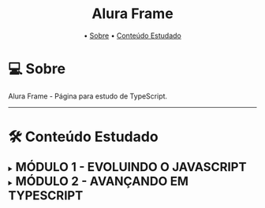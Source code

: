 <h1 align="center">
    Alura Frame
</h1>

<p align="center">
 • <a href="#-about">Sobre</a> 
 • <a href="#-tech-stack">Conteúdo Estudado</a>  
</p>

# 💻 Sobre

Alura Frame - Página para estudo de TypeScript.

---

# 🛠 Conteúdo Estudado

<details>

<summary><b><font size="+2">MÓDULO 1 - EVOLUINDO O JAVASCRIPT</font></b></summary>

## TÓPICO 1: Básico do TS

 - **Diferenças do JS para TS**
 
Uma das principais diferenças é que o TS é tipado, ou seja, você precisa definir o tipo de cada variável, função, etc. E isso é muito bom, pois o TS vai te ajudar a evitar erros de digitação, por exemplo, e também vai te ajudar a entender melhor o que cada coisa faz.
<br/><br/>

## TÓPICO 2: Configuração do TS

 - **Instalação do TS**

Para instalar o TS, precisa-se ter o NodeJS instalado na máquina. Depois, basta rodar o comando npm install -g typescript.

 - **Configuração do TS**

Para configurar o TS, precisa-se criar um arquivo chamado tsconfig.json. Nele, se pode definir o diretório de saída do arquivo compilado, o diretório de entrada do arquivo TS, o modo de compilação, etc. 

    {
    "compilerOptions": {
        "outDir": "dist/js", //Diretório de saída do arquivo compilado
        "target": "ES6", //Versão do JS que o TS vai compilarenter code here
        "noEmitOnError": true //Se houver algum erro, não compila o arquivo
    },
    "include": ["app/**/*"] //Diretório de entrada do arquivo TS
    }

 
 - **Modificador PRIVATE**

O modificador PRIVATE é usado para definir que um atributo ou método só pode ser acessado dentro da classe que ele foi declarado. 
<br/><br/>

## TÓPICO 3 - Tipagens

 - **Tipo implícito ANY**

O tipo ANY é um tipo que pode receber qualquer tipo de dado. Ele é muito útil quando você não sabe o tipo de dado que vai receber, mas não é recomendado usá-lo.

Para retirar o tipo ANY, pode-se usar o comando tsc "noImplicitAny": true no tsconfig. Ele vai mostrar todos os erros de tipagem que se tem no código.

- **Tipo HTMLElement**

O tipo HTMLElement é um tipo que representa um elemento HTML. Muito útil para se trabalhar com elementos HTML.
<br/><br/>

## TÓPICO 4 - Avançando em TS

 - **Generics**

Generics em TS são como templates, servem para definir um tipo genérico que pode ser usado em qualquer lugar. Por exemplo: Array<T> é um array que pode receber qualquer tipo de dado.

- **Modificador READONLY**

O modificador READONLY é usado para definir que um atributo só pode ser lido, mas não pode ser alterado. Por exemplo: ReadOnlyArray<T> é um array que só pode ser lido, mas não pode ser alterado.
<br/><br/>

## TÓPICO 5 - Simplificações no TS

- **Declaração no Constructor**

É possível declarar atributos no constructor, sem precisar declarar no escopo da classe. Se no construtor da classe utilizar public ou private antes do atributo, ele vai ser declarado no escopo da classe.

- **Atalho para Array**

Para declarar um array, pode-se usar o atalho T[], no lugar de Array<T>.
Para o modificador READONLY, pode-se usar o atalho readonly T[], no lugar de ReadonlyArray<T>.

- **Getters Públicos**

Se a propriedade de uma classe estiver sendo utilizada apenas para leitura, pode-se declarar no constructor da classe a mesma como pública e utilizando o modificador readonly. Dessa forma, não é necessário criar um getter para a propriedade.

- **Programação Defensiva com Datas**

Pelo Date conter métodos que podem alterar o valor da data quando essa é passada como parâmetro, é recomendado criar uma cópia da data para fornecê-la como getter.
<br/><br/>

</details>

<details>

<summary><b><font size="+2">MÓDULO 2 - AVANÇANDO EM TYPESCRIPT</font></b></summary>

## TÓPICO 1: Manipulação de DOM

- **Templates Declarativos e Dinâmicos**

Templates declarativos são templates que são declarados no HTML e são utilizados para renderizar elementos HTML. Templates dinâmicos são templates que são declarados no TS e são utilizados para renderizar elementos HTML.

- **Formatação de Datas usando Intl**

Para formatar datas, pode-se usar o Intl, que é um objeto que possui métodos para formatar datas, moedas, números, etc.
<br/><br/>

## TÓPICO 2: Heranças

- **Aplicação do EXTENDS**

O extends é usado para herdar atributos e métodos de uma classe. 

- **Modificador PROTECTED**

O modificador protected é usado para definir que um atributo ou método só pode ser acessado dentro da classe que ele foi declarado ou nas classes que herdam essa classe.

- **Generics em Herança**

É possível utilizar generics em herança. Por exemplo: class ClassePai<T> extends Pai<T>.
O <T> define um tipo genérico, permitindo criar métodos que recebam esse mesmo tipo, aumentando o reaproveitamento de código entre pais e filhos.

- **O ABSTRACT**

O abstract é usado para definir que uma classe não pode ser instanciada, mas pode ser herdada. Uma classe abstrata pode ter métodos abstratos, que são métodos que não possuem implementação, mas que devem ser implementados nas classes filhas.
<br/><br/>

## TÓPICO 3: Enumerations

- **ENUM**

O enum é usado para definir um conjunto de constantes. Por exemplo: enum DiasDaSemana {Segunda, Terça, Quarta, Quinta, Sexta, Sábado, Domingo}. O enum é um tipo de dado, então pode ser utilizado em qualquer lugar que se possa utilizar um tipo de dado.

- **ENUM COM VALORES**

É possível definir valores para cada constante do enum. Isso garante a segurança da ordem do enum, pois se uma constante for adicionada no meio do enum, as outras constantes não serão alteradas. 
<br/><br/>

## TÓPICO 4 - Static e Opcionais

- **Modificador STATIC**

O static é usado para definir que um atributo ou método pertence à classe, e não à instância da classe, sendo assim, não é necessário instanciar a classe para acessar o atributo ou método.

- **Proteção do innerHTML**

Para proteger o innerHTML, pode-se utilizar um escape para evitar que seja inserido a tag script no HTML. Como é o caso utilizando o REGEX: innerHTML = texto.replace(/<script>[\s\S]*?<\/script>/, '');

- **Opcionais**

É possível definir que um atributo ou parâmetro é opcional, utilizando o símbolo de interrogação (?) após o nome do atributo ou parâmetro. Isso permite que o atributo ou parâmetro não seja obrigatório, podendo ser passado ou não.
<br/><br/>

## TÓPICO 5 - Ambientes Rígidos

- **Remoção de Comentários na Compilação**

Para remover comentários na compilação, pode-se utilizar o parâmetro --removeComments no tsconfig.json.

- **StrictNullChecks**

O strictNullChecks é um parâmetro do tsconfig.json que permite que o TS não aceite atribuições de null ou undefined para variáveis que não são do tipo any ou que não possuem o símbolo de interrogação (?) após o nome do atributo ou parâmetro.

- **Casting Explícito**

O casting explícito é uma forma de forçar o TS a aceitar atribuições de null ou undefined para variáveis que não são do tipo any ou que não possuem o símbolo de interrogação (?) após o nome do atributo ou parâmetro. Para isso, pode-se inferir explicitamente o tipo da varíavel, utilizando "... as Tipo" após a declaração da variável ou <Tipo> antes da declaração da variável.
<br/><br/>

</details>

<details>

<summary><b><font size="+2">MÓDULO 3 - TÉCNICAS E BOAS PRÁTICAS</font></b></summary>

## TÓPICO 1: Requisitos Não Funcionais e Decorators

- **Performance Now**

O performance.now() é um método que retorna o tempo em milissegundos desde que a página foi carregada. Esse método é útil para medir o tempo de execução de um trecho de código.

- **Decorators**

Os decorators são funções que podem ser aplicadas a classes, métodos, atributos e parâmetros. Eles são usados para adicionar funcionalidades a esses elementos. Para aplicar um decorator, basta colocar o símbolo @ antes da declaração do elemento. Por exemplo: @logarTempoDeExecução.

- **Compilação do Decorator**

Para ativar a compilação dos decorators no código, é necessário adicionar o parâmetro "experimentalDecorators": true no tsconfig.json.

- **Parâmetros do Decorator**

    function decorator() {

        return function(
            target: any, 
            /*
                Se colocar o decorator em um método estático, o target é a função construtora
                Se colocar o decorator em um método de instância, o target é o prototype da função construtora
            */
            propertyKey: string,
            /*
                Se colocar o decorator em um atributo, o propertyKey é o nome do atributo
                Se colocar o decorator em um parâmetro, o propertyKey é o nome do método
            */
            descriptor: PropertyDescriptor
            /*
                Se colocar o decorator em um método, o descriptor dá acesso ao método
            */
        )
    }
<br/><br/>

## TÓPICO 2: Decorators de Métodos

- **Template do Decorator**

    export function inspect() {

        return function(
            target: any,
            key: string,
            descriptor: PropertyDescriptor
        ) {
            const metodoOriginal = descriptor.value;

            descriptor.value = function(...args: any[]) {

                const retorno = metodoOriginal.apply(this, args);
                return retorno;
            };

            return descriptor;
        }
    }
<br/><br/>

</details>